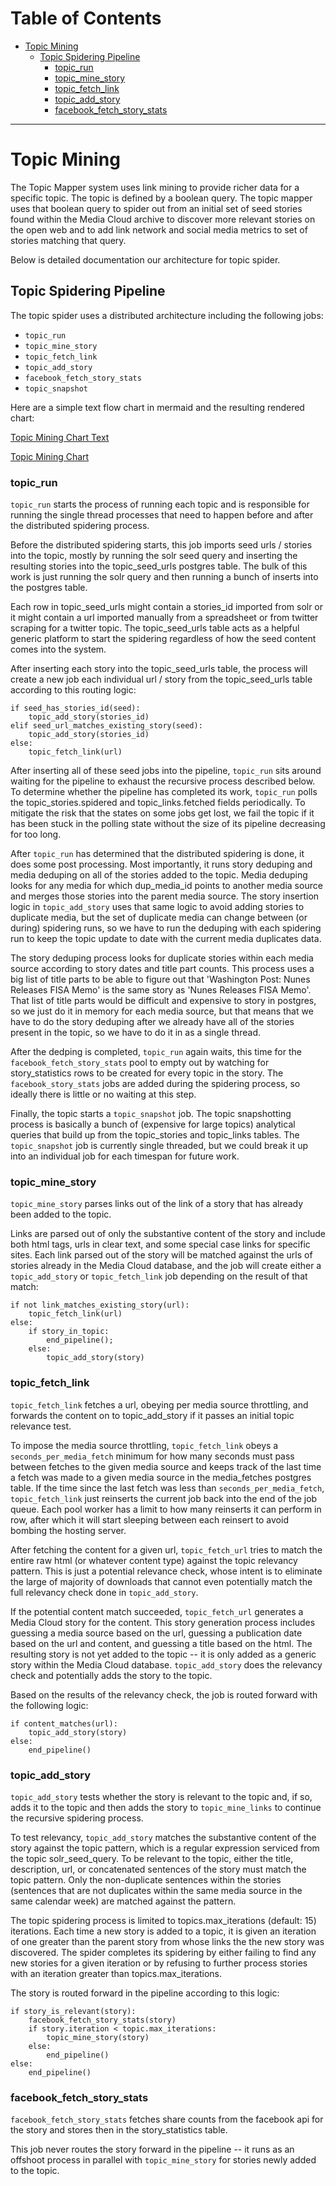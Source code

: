 <!-- MEDIACLOUD-TOC-START -->

Table of Contents
=================

   * [Topic Mining](#topic-mining)
      * [Topic Spidering Pipeline](#topic-spidering-pipeline)
         * [topic_run](#topic_run)
         * [topic_mine_story](#topic_mine_story)
         * [topic_fetch_link](#topic_fetch_link)
         * [topic_add_story](#topic_add_story)
         * [facebook_fetch_story_stats](#facebook_fetch_story_stats)

----
<!-- MEDIACLOUD-TOC-END -->


# Topic Mining

The Topic Mapper system uses link mining to provide richer data for a specific topic.  The topic is defined by a boolean query.  The topic mapper uses that boolean query to spider out from an initial set of seed stories found within the Media Cloud archive to discover more relevant stories on the open web and to add link network and social media metrics to set of stories matching that query.

Below is detailed documentation our architecture for topic spider.

## Topic Spidering Pipeline

The topic spider uses a distributed architecture including the following jobs:

* `topic_run`
* `topic_mine_story`
* `topic_fetch_link`
* `topic_add_story`
* `facebook_fetch_story_stats`
* `topic_snapshot`

Here are a simple text flow chart in mermaid and the resulting rendered chart:

[Topic Mining Chart Text](topic_mining.mermaid)

[Topic Mining Chart](topic_mining.png)

### topic_run

`topic_run` starts the process of running each topic and is responsible for running the single thread processes that need to happen before and after the distributed spidering process.

Before the distributed spidering starts, this job imports seed urls / stories into the topic, mostly by running the solr seed query and inserting the resulting stories into the topic_seed_urls postgres table.  The bulk of this work is just running the solr query and then running a bunch of inserts into the postgres table.

Each row in topic_seed_urls might contain a stories_id imported from solr or it might contain a url imported manually from a spreadsheet or from twitter scraping for a twitter topic.  The topic_seed_urls table acts as a helpful generic platform to start the spidering regardless of how the seed content comes into the system.

After inserting each story into the topic_seed_urls table, the process will create a new job each individual url / story from the topic_seed_urls table according to this routing logic:

```
if seed_has_stories_id(seed):
    topic_add_story(stories_id)
elif seed_url_matches_existing_story(seed):
    topic_add_story(stories_id)
else:
    topic_fetch_link(url)
````

After inserting all of these seed jobs into the pipeline, `topic_run` sits around waiting for the pipeline to exhaust the recursive process described below.  To determine whether the pipeline has completed its work, `topic_run` polls the topic_stories.spidered and topic_links.fetched fields periodically.  To mitigate the risk that the states on some jobs get lost, we fail the topic if it has been stuck in the polling state without the size of its pipeline decreasing for too long.

After `topic_run` has determined that the distributed spidering is done, it does some post processing.  Most importantly, it runs story deduping and media deduping on all of the stories added to the topic.  Media deduping looks for any media for which dup_media_id points to another media source and merges those stories into the parent media source. The story insertion logic in `topic_add_story` uses that same logic to avoid adding stories to duplicate media, but the set of duplicate media can change between (or during) spidering runs, so we have to run the deduping with each spidering run to keep the topic update to date with the current media duplicates data.

The story deduping process looks for duplicate stories within each media source according to story dates and title part counts.  This process uses a big list of title parts to be able to figure out that 'Washington Post: Nunes Releases FISA Memo' is the same story as 'Nunes Releases FISA Memo'.  That list of title parts would be difficult and expensive to story in postgres, so we just do it in memory for each media source, but that means that we have to do the story deduping after we already have all of the stories present in the topic, so we have to do it in as a single thread.

After the dedping is completed, `topic_run` again waits, this time for the `facebook_fetch_story_stats` pool to empty out by watching for story_statistics rows to be created for every topic in the story.  The `facebook_story_stats` jobs are added during the spidering process, so ideally there is little or no waiting at this step.

Finally, the topic starts a `topic_snapshot` job.  The topic snapshotting process is basically a bunch of (expensive for large topics) analytical queries that build up from the topic_stories and topic_links tables. The `topic_snapshot` job is currently single threaded, but we could break it up into an individual job for each timespan for future work.

### topic_mine_story

`topic_mine_story` parses links out of the link of a story that has already been added to the topic.  

Links are parsed out of only the substantive content of the story and include both html tags, urls in clear text, and some special case links for specific sites.  Each link parsed out of the story will be matched against the urls of stories already in the Media Cloud database, and the job will create either a `topic_add_story` or `topic_fetch_link` job depending on the result of that match:

```
if not link_matches_existing_story(url):
    topic_fetch_link(url)
else:
    if story_in_topic:
        end_pipeline();
    else:
        topic_add_story(story)
```

### topic_fetch_link

`topic_fetch_link` fetches a url, obeying per media source throttling, and forwards the content on to topic_add_story if it passes an initial topic relevance test.

To impose the media source throttling, `topic_fetch_link` obeys a `seconds_per_media_fetch` minimum for how many seconds must pass between fetches to the given media source and keeps track of the last time a fetch was made to a given media source in the media_fetches postgres table.  If the time since the last fetch was less than `seconds_per_media_fetch`, `topic_fetch_link` just reinserts the current job back into the end of the job queue.  Each pool worker has a limit to how many reinserts it can perform in row, after which it will start sleeping between each reinsert to avoid bombing the hosting server.

After fetching the content for a given url, `topic_fetch_url` tries to match the entire raw html (or whatever content type) against the topic relevancy pattern.  This is just a potential relevance check, whose intent is to eliminate the large of majority of downloads that cannot even potentially match the full relevancy check done in `topic_add_story`.

If the potential content match succeeded, `topic_fetch_url` generates a Media Cloud story for the content.  This story generation process includes guessing a media source based on the url, guessing a publication date based on the url and content, and guessing a title based on the html.  The resulting story is not yet added to the topic -- it is only added as a generic story within the Media Cloud database.  `topic_add_story` does the relevancy check and potentially adds the story to the topic.

Based on the results of the relevancy check, the job is routed forward with the following logic:

```
if content_matches(url):
    topic_add_story(story)
else:
    end_pipeline()
```

### topic_add_story

`topic_add_story` tests whether the story is relevant to the topic and, if so, adds it to the topic and then adds the story to `topic_mine_links` to continue the recursive spidering process.

To test relevancy, `topic_add_story` matches the substantive content of the story against the topic pattern, which is a regular expression serviced from the topic solr_seed_query.  To be relevant to the topic, either the title, description, url, or concatenated sentences of the story must match the topic pattern.  Only the non-duplicate sentences within the stories (sentences that are not duplicates within the same media source in the same calendar week) are matched against the pattern.

The topic spidering process is limited to topics.max_iterations (default: 15) iterations.  Each time a new story is added to a topic, it is given an iteration of one greater than the parent story from whose links the the new story was discovered.  The spider completes its spidering by either failing to find any new stories for a given iteration or by refusing to further process stories with an iteration greater than topics.max_iterations.

The story is routed forward in the pipeline according to this logic:
```
if story_is_relevant(story):
    facebook_fetch_story_stats(story)
    if story.iteration < topic.max_iterations:
        topic_mine_story(story)
    else:
        end_pipeline()
else:
    end_pipeline()
```

### facebook_fetch_story_stats

`facebook_fetch_story_stats` fetches share counts from the facebook api for the story and stores then in the story_statistics table.

This job never routes the story forward in the pipeline -- it runs as an offshoot process in parallel with `topic_mine_story` for stories newly added to the topic.

